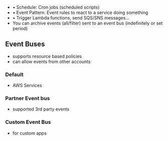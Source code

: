 - • Schedule: Cron jobs (scheduled scripts)
- • Event Pattern: Event rules to react to a service doing something
- • Trigger Lambda functions, send SQS/SNS messages…
- You can archive events (all/filter) sent to an event bus (indefinitely or set period)
## Event Buses
- supports resource based policies
- can allow events from other accounts
### Default
- AWS Services
### Partner Event bus
- supported 3rd party events
### Custom Event Bus
- for custom apps

